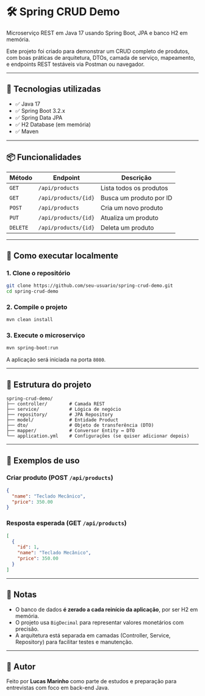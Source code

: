 # 🛠️ Spring CRUD Demo

Microserviço REST em Java 17 usando Spring Boot, JPA e banco H2 em memória.

Este projeto foi criado para demonstrar um CRUD completo de produtos, com boas práticas de arquitetura, DTOs, camada de serviço, mapeamento, e endpoints REST testáveis via Postman ou navegador.

---

## 🚀 Tecnologias utilizadas

- ✅ Java 17
- ✅ Spring Boot 3.2.x
- ✅ Spring Data JPA
- ✅ H2 Database (em memória)
- ✅ Maven

---

## 📦 Funcionalidades

| Método | Endpoint               | Descrição                 |
|--------|------------------------|---------------------------|
| `GET`  | `/api/products`        | Lista todos os produtos   |
| `GET`  | `/api/products/{id}`   | Busca um produto por ID   |
| `POST` | `/api/products`        | Cria um novo produto      |
| `PUT`  | `/api/products/{id}`   | Atualiza um produto       |
| `DELETE`| `/api/products/{id}`  | Deleta um produto         |

---

## 🧪 Como executar localmente

### 1. Clone o repositório

```bash
git clone https://github.com/seu-usuario/spring-crud-demo.git
cd spring-crud-demo
```

### 2. Compile o projeto

```bash
mvn clean install
```

### 3. Execute o microserviço

```bash
mvn spring-boot:run
```

A aplicação será iniciada na porta `8080`.

---

## 📂 Estrutura do projeto

```
spring-crud-demo/
├── controller/        # Camada REST
├── service/           # Lógica de negócio
├── repository/        # JPA Repository
├── model/             # Entidade Product
├── dto/               # Objeto de transferência (DTO)
├── mapper/            # Conversor Entity ↔ DTO
└── application.yml    # Configurações (se quiser adicionar depois)
```

---

## 🧠 Exemplos de uso

### Criar produto (POST `/api/products`)
```json
{
  "name": "Teclado Mecânico",
  "price": 350.00
}
```

### Resposta esperada (GET `/api/products`)
```json
[
  {
    "id": 1,
    "name": "Teclado Mecânico",
    "price": 350.00
  }
]
```

---

## 📘 Notas

- O banco de dados **é zerado a cada reinício da aplicação**, por ser H2 em memória.
- O projeto usa `BigDecimal` para representar valores monetários com precisão.
- A arquitetura está separada em camadas (Controller, Service, Repository) para facilitar testes e manutenção.

---

## 📌 Autor

Feito por **Lucas Marinho** como parte de estudos e preparação para entrevistas com foco em back-end Java.
```

